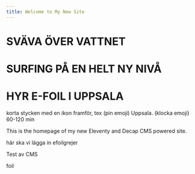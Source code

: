 ```yaml
---
title: Welcome to My New Site
---
```

# SVÄVA ÖVER VATTNET



# SURFING PÅ EN HELT NY NIVÅ

# HYR E-FOIL I UPPSALA



korta stycken med en ikon framför, tex (pin emoji) Uppsala. (klocka emoji) 60-120 min



This is the homepage of my new Eleventy and Decap CMS powered site. 

här ska vi lägga in efoilgrejer

Test av CMS

foil
